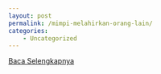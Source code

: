 ```yaml
---
layout: post
permalink: /mimpi-melahirkan-orang-lain/
categories:
    - Uncategorized
---
```


[Baca Selengkapnya](/03)